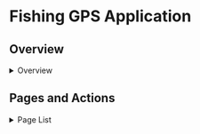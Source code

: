 # Fishing GPS Application

## Overview
<details>
  <summary>Overview</summary>

### Logging
 TODO:// setup logging and add documentation

### Storage
  This project uses ***SQlite*** as a database. The database is created and migrated when the project is started up each time. EntityFramwork is used to manage migrations and database changes

### Project Setup

</details>
 

## Pages and Actions
<details>
  <summary>Page List</summary>
  
  ### Dashboard
  ![noaa boy list image](./img/dashboard.png)
  The Dasboard page will display the saved bouy locations and will allow a refresh of the data. The Dashboard will also display the 5 most recent notes created.
  
  ### Noaa Bouy List
  ![noaa boy list image](./img/nooa_search-list.png)
  The Noaa Bouy List page pulls bouy locations from the Noaa Active Stations xml webpage. The list is filtered for bouys that have names.

  TODO://  Add Search functionality to Grid Veiw and documentation 

  Revelant Links:
   - [Noaa XML List](http://www.ndbc.noaa.gov/activestations.xml)


  ### Manage Locations
  TODO:// create mock-ups and descriptions
 
</details>







